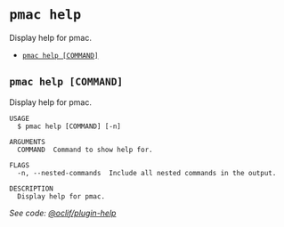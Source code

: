 `pmac help`
===========

Display help for pmac.

* [`pmac help [COMMAND]`](#pmac-help-command)

## `pmac help [COMMAND]`

Display help for pmac.

```
USAGE
  $ pmac help [COMMAND] [-n]

ARGUMENTS
  COMMAND  Command to show help for.

FLAGS
  -n, --nested-commands  Include all nested commands in the output.

DESCRIPTION
  Display help for pmac.
```

_See code: [@oclif/plugin-help](https://github.com/oclif/plugin-help/blob/v5.1.10/src/commands/help.ts)_
